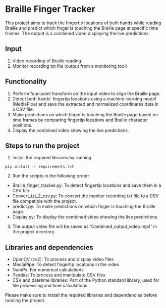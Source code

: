 # Braille Finger Tracker

This project aims to track the fingertip locations of both hands while reading Braille and predict which finger is touching the Braille page at specific time frames. The output is a combined video displaying the live predictions.

## Input

1. Video recording of Braille reading
2. Monitor recording txt file (output from a monitoring tool)

## Functionality

1. Perform four-point transform on the input video to align the Braille page.
2. Detect both hands' fingertip locations using a machine learning model (MediaPipe) and save the extracted and normalized coordinates data in a CSV file.
3. Make predictions on which finger is touching the Braille page based on time frames by comparing fingertip locations and Braille character positions.
4. Display the combined video showing the live predictions.

## Steps to run the project

1. Install the required libraries by running:
   
`pip install -r requirements.txt`


2. Run the scripts in the following order:

- Braille_finger_tracker.py: To detect fingertip locations and save them in a CSV file.
- Convert_tzt_2_csv.py: To convert the monitor recording txt file to a CSV file compatible with the project.
- predict.py: To make predictions on which finger is touching the Braille page.
- Display.py: To display the combined video showing the live predictions.

3. The output video file will be saved as 'Combined_output_video.mp4' in the project directory.

## Libraries and dependencies

- OpenCV (cv2): To process and display video files
- MediaPipe: To detect fingertip locations in the video
- NumPy: For numerical calculations
- Pandas: To process and manipulate CSV files
- CSV and datetime libraries: Part of the Python standard library, used for file processing and time calculations

Please make sure to install the required libraries and dependencies before running the project.
